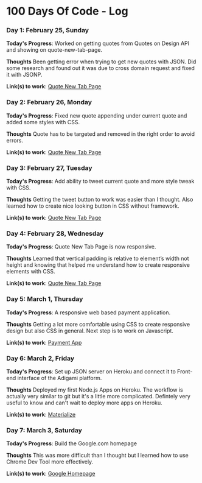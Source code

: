 # 100 Days Of Code - Log

### Day 1: February 25, Sunday

**Today's Progress**: Worked on getting quotes from Quotes on Design API and showing on quote-new-tab-page.

**Thoughts** Been getting error when trying to get new quotes with JSON. Did some research and found out it was due to cross domain request and fixed it with JSONP.

**Link(s) to work**: [Quote New Tab Page](https://github.com/kelvinman/quote-new-tab-page)

### Day 2: February 26, Monday

**Today's Progress**: Fixed new quote appending under current quote and added some styles with CSS.

**Thoughts** Quote has to be targeted and removed in the right order to avoid errors.

**Link(s) to work**: [Quote New Tab Page](https://github.com/kelvinman/quote-new-tab-page)

### Day 3: February 27, Tuesday

**Today's Progress**: Add ability to tweet current quote and more style tweak with CSS.

**Thoughts** Getting the tweet button to work was easier than I thought. Also learned how to create nice looking button in CSS without framework.

**Link(s) to work**: [Quote New Tab Page](https://github.com/kelvinman/quote-new-tab-page)

### Day 4: February 28, Wednesday

**Today's Progress**: Quote New Tab Page is now responsive.

**Thoughts** Learned that vertical padding is relative to element’s width not height and knowing that helped me understand how to create responsive elements with CSS.

**Link(s) to work**: [Quote New Tab Page](https://github.com/kelvinman/quote-new-tab-page)

### Day 5: March 1, Thursday

**Today's Progress**: A responsive web based payment application.

**Thoughts** Getting a lot more comfortable using CSS to create responsive design but also CSS in general. Next step is to work on Javascript.

**Link(s) to work**: [Payment App](https://kelvinman.github.io/payment-app/)

### Day 6: March 2, Friday

**Today's Progress**: Set up JSON server on Heroku and connect it to Front-end interface of the Adigami platform.

**Thoughts** Deployed my first Node.js Apps on Heroku. The workflow is actually very similar to git but it's a little more complicated. Defintely very useful to know and can't wait to deploy more apps on Heroku.

**Link(s) to work**: [Materialize](https://kelvinman.github.io/Materialize/index.html)

### Day 7: March 3, Saturday

**Today's Progress**: Build the Google.com homepage

**Thoughts** This was more difficult than I thought but I learned how to use Chrome Dev Tool more effectively.

**Link(s) to work**: [Google Homepage](https://kelvinman.github.io/google-homepage/)
